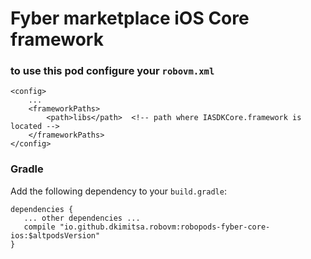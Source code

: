 # Fyber marketplace iOS Core framework

### to use this pod configure your `robovm.xml`

```
<config>
    ...
    <frameworkPaths>
        <path>libs</path>  <!-- path where IASDKCore.framework is located -->
    </frameworkPaths>
</config>
```

### Gradle

Add the following dependency to your `build.gradle`:

```
dependencies {
   ... other dependencies ...
   compile "io.github.dkimitsa.robovm:robopods-fyber-core-ios:$altpodsVersion"
}
```
